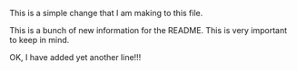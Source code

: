This is a simple change that I am making to this file.

This is a bunch of new information for the README. This is very important to keep in mind.

OK, I have added yet another line!!!